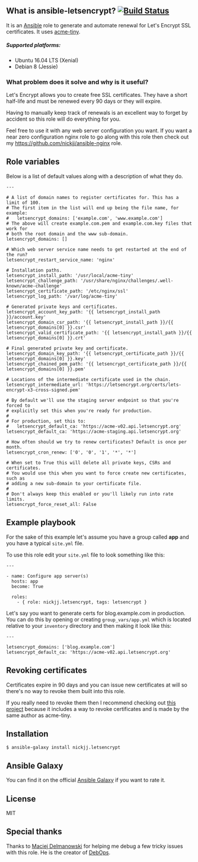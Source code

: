 ## What is ansible-letsencrypt? [![Build Status](https://secure.travis-ci.org/nickjj/ansible-letsencrypt.png)](http://travis-ci.org/nickjj/ansible-letsencrypt)

It is an [Ansible](http://www.ansible.com/home) role to generate and automate
renewal for Let's Encrypt SSL certificates. It uses
[acme-tiny](https://github.com/diafygi/acme-tiny).

##### Supported platforms:

- Ubuntu 16.04 LTS (Xenial)
- Debian 8 (Jessie)

### What problem does it solve and why is it useful?

Let's Encrypt allows you to create free SSL certificates. They have a short
half-life and must be renewed every 90 days or they will expire.

Having to manually keep track of renewals is an excellent way to forget by
accident so this role will do everything for you.

Feel free to use it with any web server configuration you want. If you
want a near zero configuration nginx role to go along with this role then check
out my https://github.com/nickjj/ansible-nginx role.

## Role variables

Below is a list of default values along with a description of what they do.

```
---

# A list of domain names to register certificates for. This has a limit of 100.
# The first item in the list will end up being the file name, for example:
#   letsencrypt_domains: ['example.com', 'www.example.com']
# The above will create example.com.pem and example.com.key files that work for
# both the root domain and the www sub-domain.
letsencrypt_domains: []

# Which web server service name needs to get restarted at the end of the run?
letsencrypt_restart_service_name: 'nginx'

# Installation paths.
letsencrypt_install_path: '/usr/local/acme-tiny'
letsencrypt_challenge_path: '/usr/share/nginx/challenges/.well-known/acme-challenge'
letsencrypt_certificate_path: '/etc/nginx/ssl'
letsencrypt_log_path: '/var/log/acme-tiny'

# Generated private keys and certificates.
letsencrypt_account_key_path: '{{ letsencrypt_install_path }}/account.key'
letsencrypt_domain_csr_path: '{{ letsencrypt_install_path }}/{{ letsencrypt_domains[0] }}.csr'
letsencrypt_valid_certificate_path: '{{ letsencrypt_install_path }}/{{ letsencrypt_domains[0] }}.crt'

# Final generated private key and certificate.
letsencrypt_domain_key_path: '{{ letsencrypt_certificate_path }}/{{ letsencrypt_domains[0] }}.key'
letsencrypt_chained_pem_path: '{{ letsencrypt_certificate_path }}/{{ letsencrypt_domains[0] }}.pem'

# Locations of the intermediate certificate used in the chain.
letsencrypt_intermediate_url: 'https://letsencrypt.org/certs/lets-encrypt-x3-cross-signed.pem'

# By default we'll use the staging server endpoint so that you're forced to
# explicitly set this when you're ready for production.
#
# For production, set this to:
#   letsencrypt_default_ca: 'https://acme-v02.api.letsencrypt.org'
letsencrypt_default_ca: 'https://acme-staging.api.letsencrypt.org'

# How often should we try to renew certificates? Default is once per month.
letsencrypt_cron_renew: ['0', '0', '1', '*', '*']

# When set to True this will delete all private keys, CSRs and certificates.
# You would use this when you want to force create new certificates, such as
# adding a new sub-domain to your certificate file.
#
# Don't always keep this enabled or you'll likely run into rate limits.
letsencrypt_force_reset_all: False
```

## Example playbook

For the sake of this example let's assume you have a group called **app** and
you have a typical `site.yml` file.

To use this role edit your `site.yml` file to look something like this:

```
---

- name: Configure app server(s)
  hosts: app
  become: True

  roles:
    - { role: nickjj.letsencrypt, tags: letsencrypt }
```

Let's say you want to generate certs for blog.example.com in production.
You can do this by opening or creating `group_vars/app.yml` which is located
relative to your `inventory` directory and then making it look like this:

```
---

letsencrypt_domains: ['blog.example.com']
letsencrypt_default_ca: 'https://acme-v02.api.letsencrypt.org'
```

## Revoking certificates

Certificates expire in 90 days and you can issue new certificates at will so
there's no way to revoke them built into this role.

If you really need to revoke them then I recommend checking out
[this project](https://github.com/diafygi/letsencrypt-nosudo) because it
includes a way to revoke certificates and is made by the same author as acme-tiny.

## Installation

`$ ansible-galaxy install nickjj.letsencrypt`

## Ansible Galaxy

You can find it on the official
[Ansible Galaxy](https://galaxy.ansible.com/nickjj/letsencrypt/) if you want to
rate it.

## License

MIT

## Special thanks

Thanks to [Maciej Delmanowski](https://twitter.com/drybjed) for helping me debug
a few tricky issues with this role. He is the creator of [DebOps](https://debops.org/).
